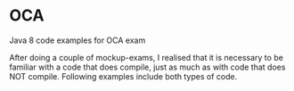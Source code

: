 # OCA
Java 8 code examples for OCA exam


After doing a couple of mockup-exams, I realised that it is necessary to be familiar with a code that does compile, just as much as with code that does NOT compile. Following examples include both types of code. 
